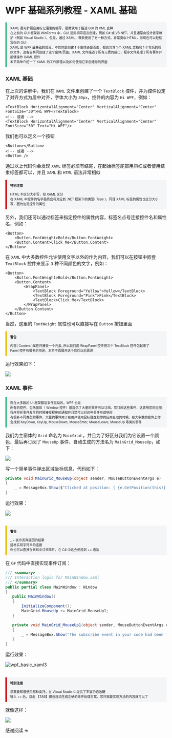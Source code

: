 # WPF 基础系列教程 - XAML 基础

<section style="border-left: 5px solid #42b983; padding: 10px; background-color: #f3f5f7; font-size: 10px;">
    XAML 是可扩展应用标记语言的缩写，是微软用于描述 GUI 的 XML 变种
    <br>
    在之前的 GUI 框架如 WinForms 中，GUI 是用相同语言创建，例如 C# 或 VB.NET，并且通常由设计者来维护（例如 Visual Studio ）。但是，通过 XAML，微软使用了另一种方式。非常类似 HTML，你现在可以轻松写你的 GUI
    <br>
    XAML 是 WPF 最基础的部分。不管你是创建 1 个窗体还是页面，都会包含 1 个 XAML 文档和 1 个背后的程序文件，这各自共同创建了这个窗体/页面。XAML 文件描述了所有元素的接口，程序文件处理了所有事件并能够操作 XAML 控件
    <br>
    本节简单介绍一下 XAML 的工作原理以及如何使用它来创建你的界面
</section>

### XAML 基础

在上次的讲解中，我们在 `XAML` 文件里创建了一个 `TextBlock` 控件，并为控件设定了对齐方式为居中对齐，字体大小为 `30px`，控件的内容为 `Hi WPF`，例如：

```xaml
<TextBlock HorizontalAlignment="Center" VerticalAlignment="Center" FontSize="30">Hi WPF</TextBlock>
<!-- 或者 -->
<TextBlock HorizontalAlignment="Center" VerticalAlignment="Center" FontSize="30" Text="Hi WPF"/>
```

我们也可以定义一个按钮

```xaml
<Button></Button>
<!-- 或者 -->
<Button />
```

通过以上代码你会发现 `XAML` 标签必须有结尾，在起始标签尾部用斜杠或者使用结束标签都可以，并且 `XAML` 和 `HTML` 语法非常相似

<section style="border-left: 5px solid #cc0000; padding: 10px; background-color: #f3f5f7; font-size: 10px;">
    <strong>特别注意</strong>
    <br><br>
    HTML 不区分大小写，但 XAML 区分
    <br>
    在 XAML 中控件的名字最终会有对应到 .NET 框架下的类型( Type )，同理 XAML 标签的属性也区分大小写，因为这是控件的属性
</section>

另外，我们还可以通过标签来指定控件的属性内容，标签名点号连接控件名和属性名，例如：

```xaml
<Button>
    <Button.FontWeight>Bold</Button.FontWeight>
    <Button.Content>Click Me</Button.Content>
</Button>
```

在 `XAML` 中大多数控件允许使用文字以外的作为内容，我们可以在按钮中嵌套 `TextBlock` 控件来显示 `3` 种不同颜色的文字，例如：

```xaml
<Button>
    <Button.FontWeight>Bold</Button.FontWeight>
    <Button.Content>
        <WrapPanel>
            <TextBlock Foreground="Yellow">Yellow</TextBlock>
            <TextBlock Foreground="Pink">Pink</TextBlock>
            <TextBlock>Click Me</TextBlock>
        </WrapPanel>
    </Button.Content>
</Button>
```

当然，这里的 `FontWeight` 属性也可以直接写在 `Button` 按钮里面

<section style="border-left: 5px solid #e7c000; padding: 10px; background-color: #f3f5f7; font-size: 10px;">
    <strong>警告</strong>
    <br><br>
    内容( Content )属性只接受一个元素, 所以我们用 WrapPanel 控件把三个 TextBlock 控件包起来了
    <br>
    Panel 控件有很多的用途，本节不再展开这个我们以后再讲
</section>

运行效果如下：

![](https://raw.githubusercontent.com/jeremywu917/jeremywuassets/main/src/blog/image-20220211151538662.png)

### XAML 事件

<section style="border-left: 5px solid #42b983; padding: 10px; background-color: #f3f5f7; font-size: 10px;">
    现在大多数的 UI 框架都是事件驱动的，WPF 也是
    <br>
    所有的控件，包括窗体（ Window 控件）都提供了大量的事件可以订阅。您订阅这些事件，这表明您的应用程序将在事件发生的时候接受程序的通知并且您可以对这些事件形成响应
    <br>
    有很多不同类型的事件，大量的事件用于在用户使用鼠标键盘和你的应用互动的时候。在大多数的控件上你会找到  KeyDown, KeyUp, MouseDown, MouseEnter, MouseLeave, MouseUp 等类的事件
</section>

我们为主窗体的 `Grid` 命名为 `MainGrid` ，并且为了好区分我们为它设置一个颜色，最后再订阅了 `MouseUp` 事件，自动生成的方法名为 `MainGrid_MouseUp`，如下：

![](https://raw.githubusercontent.com/jeremywu917/jeremywuassets/main/src/blog/wpf_basic_xaml1.gif)

写一个简单事件弹出区域坐标信息，代码如下：

```c#
private void MainGrid_MouseUp(object sender, MouseButtonEventArgs e)
{
	_ = MessageBox.Show($"Clicked at position: [ {e.GetPosition(this)} ]");
}
```

运行效果：

![](https://raw.githubusercontent.com/jeremywu917/jeremywuassets/main/src/blog/wpf_basic_xaml2.gif)

<br>

<section style="border-left: 5px solid #e7c000; padding: 10px; background-color: #f3f5f7; font-size: 10px;">
    <strong>警告</strong>
    <br><br>
    _ = 表示丢弃返回的结果
    <br>
    插补实现字符串的连接
    <br>
    你也可以直接在代码中订阅事件，在 C# 中这会使用到 += 语法
</section>

在 `C#` 代码中直接实现事件订阅：

```C#
/// <summary>
/// Interaction logic for MainWindow.xaml
/// </summary>
public partial class MainWindow : Window
{
   public MainWindow()
   {
       InitializeComponent();
       MainGrid.MouseUp += MainGrid_MouseUp1;
   }

   private void MainGrid_MouseUp1(object sender, MouseButtonEventArgs e)
   {
       _ = MessageBox.Show("The subscribe event in your code had been fired.");
   }
}
```

运行效果：

![wpf_basic_xaml3](https://raw.githubusercontent.com/jeremywu917/jeremywuassets/main/src/blog/wpf_basic_xaml3.gif)

<br>

<section style="border-left: 5px solid #cc0000; padding: 10px; background-color: #f3f5f7; font-size: 10px;">
    <strong>特别注意</strong>
    <br><br>
    您需要知道使用那种委托，在 Visual Studio 中提供了丰富的语法糖
    <br>
    输入 += 后，双击 【TAB】键会自动生成正确的事件处理方案，您只需要实现方法的内容就可以了
</section>

就像这样：

![](https://raw.githubusercontent.com/jeremywu917/jeremywuassets/main/src/blog/wpf_basic_xaml4.gif)


感谢阅读 :coffee:

